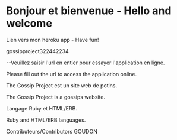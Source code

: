 # Bonjour et bienvenue - Hello and welcome
Lien vers mon heroku app - Have fun!

gossipproject322442234

--Veuillez saisir l'url en entier pour essayer l'application en ligne.

Please fill out the url to access the application online.

The Gossip Project est un site web de potins.

The Gossip Project is a gossips website.

Langage Ruby et HTML/ERB.

Ruby and HTML/ERB languages.

Contributeurs/Contributors GOUDON
